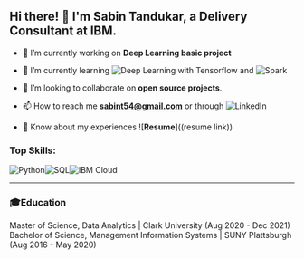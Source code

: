 <!--
**sabint54/sabint54** is a ✨ _special_ ✨ repository because its `README.md` (this file) appears on your GitHub profile.

Here are some ideas to get you started:

- 🔭 I’m currently working on ...
- 🌱 I’m currently learning ...
- 👯 I’m looking to collaborate on ...
- 🤔 I’m looking for help with ...
- 💬 Ask me about ...
- 📫 How to reach me: ...
- 😄 Pronouns: ...
- ⚡ Fun fact: ...
-->
## Hi there! 👋 I'm Sabin Tandukar, a Delivery Consultant at IBM.

- 🔭 I’m currently working on **Deep Learning basic project**

- 🌱 I’m currently learning ![**Deep Learning with Tensorflow**](https://img.shields.io/badge/TensorFlow-FF6F00?style=for-the-badge&logo=tensorflow&logoColor=white) and ![**Spark**](https://img.shields.io/badge/Spark-FF6F00?style=for-the-badge&logo=spark&logoColor=white)
  
- 👯 I’m looking to collaborate on **open source projects**.

- 📫 How to reach me **sabint54@gmail.com** or through ![**LinkedIn**](https://www.linkedin.com/in/sabin-tandukar-/)

- 📄 Know about my experiences ![**Resume**]((resume link))

### Top Skills:
![Python](https://img.shields.io/badge/Python-3776AB?style=for-the-badge&logo=python&logoColor=white)![SQL](https://img.shields.io/badge/MySQL-00000F?style=for-the-badge&logo=mysql&logoColor=white)![IBM Cloud](https://img.shields.io/badge/IBM%20Cloud-1261FE?style=for-the-badge&logo=IBM%20Cloud&logoColor=white)

---

### 🎓Education
Master of Science, Data Analytics | Clark University (Aug 2020 - Dec 2021)
Bachelor of Science, Management Information Systems | SUNY Plattsburgh (Aug 2016 - May 2020)
